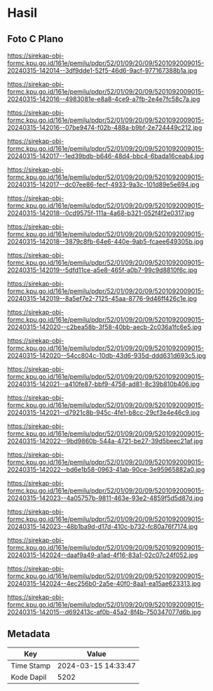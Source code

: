 # Hasil

## Foto C Plano

https://sirekap-obj-formc.kpu.go.id/161e/pemilu/pdpr/52/01/09/20/09/5201092009015-20240315-142014--3df9dde1-52f5-46d6-9acf-977167388b1a.jpg

https://sirekap-obj-formc.kpu.go.id/161e/pemilu/pdpr/52/01/09/20/09/5201092009015-20240315-142016--4983081e-e8a8-4ce9-a7fb-2e4e7fc58c7a.jpg

https://sirekap-obj-formc.kpu.go.id/161e/pemilu/pdpr/52/01/09/20/09/5201092009015-20240315-142016--07be9474-f02b-488a-b9bf-2e724449c212.jpg

https://sirekap-obj-formc.kpu.go.id/161e/pemilu/pdpr/52/01/09/20/09/5201092009015-20240315-142017--1ed39bdb-b646-48d4-bbc4-6bada16ceab4.jpg

https://sirekap-obj-formc.kpu.go.id/161e/pemilu/pdpr/52/01/09/20/09/5201092009015-20240315-142017--dc07ee86-fecf-4933-9a3c-101d89e5e694.jpg

https://sirekap-obj-formc.kpu.go.id/161e/pemilu/pdpr/52/01/09/20/09/5201092009015-20240315-142018--0cd9575f-111a-4a68-b321-052f4f2e0317.jpg

https://sirekap-obj-formc.kpu.go.id/161e/pemilu/pdpr/52/01/09/20/09/5201092009015-20240315-142018--3879c8fb-64e6-440e-9ab5-fcaee649305b.jpg

https://sirekap-obj-formc.kpu.go.id/161e/pemilu/pdpr/52/01/09/20/09/5201092009015-20240315-142019--5dfd11ce-a5e8-465f-a0b7-99c9d8810f6c.jpg

https://sirekap-obj-formc.kpu.go.id/161e/pemilu/pdpr/52/01/09/20/09/5201092009015-20240315-142019--8a5ef7e2-7125-45aa-8776-9d46ff426c1e.jpg

https://sirekap-obj-formc.kpu.go.id/161e/pemilu/pdpr/52/01/09/20/09/5201092009015-20240315-142020--c2bea58b-3f58-40bb-aecb-2c036a1fc6e5.jpg

https://sirekap-obj-formc.kpu.go.id/161e/pemilu/pdpr/52/01/09/20/09/5201092009015-20240315-142020--54cc804c-10db-43d6-935d-ddd631d693c5.jpg

https://sirekap-obj-formc.kpu.go.id/161e/pemilu/pdpr/52/01/09/20/09/5201092009015-20240315-142021--a410fe87-bbf9-4758-ad81-8c39b810b406.jpg

https://sirekap-obj-formc.kpu.go.id/161e/pemilu/pdpr/52/01/09/20/09/5201092009015-20240315-142021--d7921c8b-945c-4fe1-b8cc-29cf3e4e46c9.jpg

https://sirekap-obj-formc.kpu.go.id/161e/pemilu/pdpr/52/01/09/20/09/5201092009015-20240315-142022--9bd9860b-544a-4721-be27-39d5beec21af.jpg

https://sirekap-obj-formc.kpu.go.id/161e/pemilu/pdpr/52/01/09/20/09/5201092009015-20240315-142022--bd6e1b58-0963-41ab-90ce-3e95965882a0.jpg

https://sirekap-obj-formc.kpu.go.id/161e/pemilu/pdpr/52/01/09/20/09/5201092009015-20240315-142023--4a05757b-9811-463e-93e2-4859f5d5d87d.jpg

https://sirekap-obj-formc.kpu.go.id/161e/pemilu/pdpr/52/01/09/20/09/5201092009015-20240315-142023--48b1ba9d-d17d-410c-b732-fc80a76f7174.jpg

https://sirekap-obj-formc.kpu.go.id/161e/pemilu/pdpr/52/01/09/20/09/5201092009015-20240315-142024--daaf9a49-a1ad-4f16-83a1-02c07c24f052.jpg

https://sirekap-obj-formc.kpu.go.id/161e/pemilu/pdpr/52/01/09/20/09/5201092009015-20240315-142024--4ec256b0-2a5e-40f0-8aa1-ea15ae623313.jpg

https://sirekap-obj-formc.kpu.go.id/161e/pemilu/pdpr/52/01/09/20/09/5201092009015-20240315-142015--d692413c-af0b-45a2-8f4b-750347077d6b.jpg


## Metadata

| Key        | Value               |
| ---------- | ------------------- |
| Time Stamp | 2024-03-15 14:33:47 |
| Kode Dapil | 5202                |



